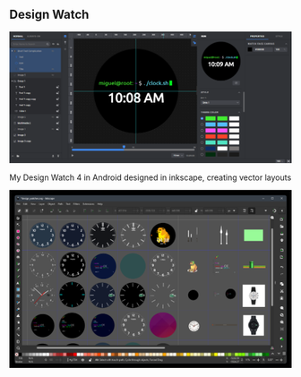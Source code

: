 ## Design Watch

<p align="center"><img src="https://github.com/mfletesg/Design_Watch/blob/main/img/screen2.png" width="800"></p>

My Design Watch 4 in Android designed in inkscape, creating vector layouts

<p align="center"><img src="https://github.com/mfletesg/Design_Watch/blob/main/img/screen1.png" width="800"></p>
